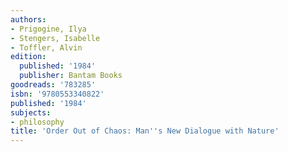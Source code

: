 ```yaml
---
authors:
- Prigogine, Ilya
- Stengers, Isabelle
- Toffler, Alvin
edition:
  published: '1984'
  publisher: Bantam Books
goodreads: '783285'
isbn: '9780553340822'
published: '1984'
subjects:
- philosophy
title: 'Order Out of Chaos: Man''s New Dialogue with Nature'
---
```


